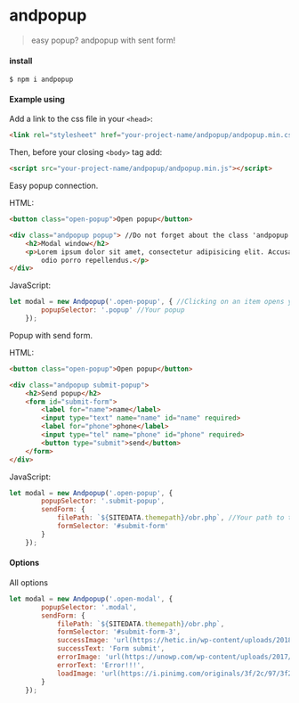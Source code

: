 # andpopup

> easy popup? andpopup with sent form!

#### install

```
$ npm i andpopup
```

#### Example using

Add a link to the css file in your `<head>`:
```html
<link rel="stylesheet" href="your-project-name/andpopup/andpopup.min.css">
```

Then, before your closing `<body>` tag add:
```html
<script src="your-project-name/andpopup/andpopup.min.js"></script>
```

Easy popup connection.

HTML:
```html
<button class="open-popup">Open popup</button>

<div class="andpopup popup"> //Do not forget about the class 'andpopup'
    <h2>Modal window</h2>
    <p>Lorem ipsum dolor sit amet, consectetur adipisicing elit. Accusantium alias aliquid eligendi magni maiores
        odio porro repellendus.</p>
</div>
```

JavaScript:
```javascript
let modal = new Andpopup('.open-popup', { //Clicking on an item opens your popup
        popupSelector: '.popup' //Your popup
    });
```

Popup with send form.

HTML:
```html
<button class="open-popup">Open popup</button>

<div class="andpopup submit-popup">
    <h2>Send popup</h2>
    <form id="submit-form">
        <label for="name">name</label>
        <input type="text" name="name" id="name" required>
        <label for="phone">phone</label>
        <input type="tel" name="phone" id="phone" required>
        <button type="submit">send</button>
    </form>
</div>
```

JavaScript:
```javascript
let modal = new Andpopup('.open-popup', {
        popupSelector: '.submit-popup',
        sendForm: {
            filePath: `${SITEDATA.themepath}/obr.php`, //Your path to the handler
            formSelector: '#submit-form'
        }
    });
```

#### Options

All options

```javascript
let modal = new Andpopup('.open-modal', {
        popupSelector: '.modal',
        sendForm: {
            filePath: `${SITEDATA.themepath}/obr.php`,
            formSelector: '#submit-form-3',
            successImage: 'url(https://hetic.in/wp-content/uploads/2018/02/check.gif)',
            successText: 'Form submit',
            errorImage: 'url(https://unowp.com/wp-content/uploads/2017/08/white-screen-of-death.png)',
            errorText: 'Error!!!',
            loadImage: 'url(https://i.pinimg.com/originals/3f/2c/97/3f2c979b214d06e9caab8ba8326864f3.gif)'
        }
    });
```
